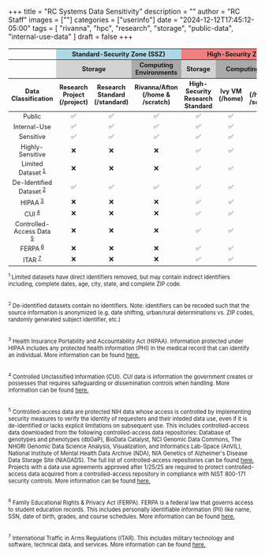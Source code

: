 +++
title = "RC Systems Data Sensitivity"
description = ""
author = "RC Staff"
images = [""]
categories = ["userinfo"]
date = "2024-12-12T17:45:12-05:00"
tags = [
    "rivanna",
    "hpc",
    "research",
    "storage",
    "public-data",
    "internal-use-data"
]
draft = false
+++

<style>
  table tbody td {
    text-align: center;
    vertical-align: middle; 
  }
</style>

<!-- Version w/out Rio -->
<!-- <table class="table table-sm table-striped" style="font-size:90%; margin-top: 1rem;">
  <thead class="thead-dark">
    <tr>
        <th></th>
      <th colspan="3" style="text-align:center; background-color:lightblue;">Standard-Security Zone (SSZ)</th>
      <th colspan="3" style="text-align:center; background-color:lightcoral;">High-Security Zone (HSZ)</th>
    </tr>
    <tr>
        <th></th>
        <th colspan="2" style="text-align:center; vertical-align:middle; background-color:lightgray; align-items: center;">Storage</th>
        <th colspan="1" style="text-align:center; vertical-align:middle; background-color:darkgray;">Computing Environments</th>
        <th colspan="1" style="text-align:center; vertical-align:middle; background-color:lightgray; align-items: center;">Storage</th>
        <th colspan="2" style="text-align:center; vertical-align:middle; background-color:darkgray;">Computing Environments</th>
    </tr>
    <tr>
      <th style="width:16%;">Data Classification</th>
      <th style="width:12%;">Research Project (/project)</th>
      <th style="width:12%;">Research Standard (/standard)</th>
      <th style="width:12%;">Rivanna/Afton (/home &amp; /scratch)</th>
      <th style="width:12%;">High-Security Research Standard </th>
      <th style="width:12%;">Ivy VM (/home)</th>
      <th style="width:12%;">ACCORD</th>
    </tr>
  </thead>
  <tbody>
    <tr>
      <td>Public</td>
      <td>✅</td>
      <td>✅</td>
      <td>✅</td>
      <td>✅</td>
      <td>✅</td>
      <td>✅</td>
    </tr>
    <tr>
      <td>Internal-Use</td>
      <td>✅</td>
      <td>✅</td>
      <td>✅</td>
      <td>✅</td>
      <td>✅</td>
      <td>✅</td>
    </tr>
    <tr>
      <td>Sensitive</td>
      <td>✅</td>
      <td>✅</td>
      <td>✅</td>
      <td>✅</td> 
      <td>✅</td>
      <td>✅</td>
    </tr>
    <tr>
      <td>Highly-Sensitive</td>
      <td>❌</td>
      <td>❌</td>
      <td>❌</td>
      <td>✅</td>
      <td>✅</td>
      <td>❌</td>
    </tr>
    <tr>
      <td>Limited Dataset<sup> <a href="#footnote1"> 1 </a> </sup></td>
      <td>❌</td>
      <td>❌</td>
      <td>❌</td>
      <td>✅</td>
      <td>✅</td>
      <td>❌</td>
    </tr>
    <tr>
      <td>De-Identified Dataset<sup> <a href="#footnote2"> 2 </a> </sup></td>
      <td>✅</td>
      <td>✅</td>
      <td>✅</td>
      <td>✅</td>
      <td>✅</td>
      <td>✅</td>
    </tr>
    <tr>
      <td>HIPAA<sup> <a href="#footnote3"> 3 </a> </sup></td>
      <td>❌</td>
      <td>❌</td>
      <td>❌</td>
      <td>✅</td>
      <td>✅</td>
      <td>❌</td>
    </tr>
    <tr>
      <td>CUI<sup> <a href="#footnote4"> 4 </a> </sup></td>
      <td>❌</td>
      <td>❌</td>
      <td>❌</td>
      <td>✅</td>
      <td>✅</td>
      <td>❌</td>
    </tr>
    <tr>
      <td>Controlled-Access Data <sup> <a href="#footnote5"> 5 </a> </sup> </td>
      <td>❌</td>
      <td>❌</td>
      <td>❌</td>
      <td>✅</td>
      <td>✅</td>
      <td>❌</td>
    </tr>
    <tr>
      <td>FERPA<sup> <a href="#footnote5"> 6 </a> </sup></td>
      <td>❌</td>
      <td>❌</td>
      <td>❌</td>
      <td>✅</td>
      <td>✅</td>
      <td>✅</td>
    </tr>
    <tr>
      <td>ITAR<sup> <a href="#footnote6"> 7 </a> </sup></td>
      <td>❌</td>
      <td>❌</td>
      <td>❌</td>
      <td>✅</td>
      <td>✅</td>
      <td>❌</td>
    </tr>
  </tbody>
</table> -->

<!-- Version w/ Rio -->
<table class="table table-sm table-striped" style="font-size:90%; margin-top: 1rem;">
  <thead class="thead-dark">
    <tr>
        <th></th>
      <th colspan="3" style="text-align:center; background-color:lightblue;">Standard-Security Zone (SSZ)</th>
      <th colspan="4" style="text-align:center; background-color:lightcoral;">High-Security Zone (HSZ)</th>
    </tr>
    <tr>
        <th></th>
        <th colspan="2" style="text-align:center; vertical-align:middle; background-color:lightgray; align-items: center;">Storage</th>
        <th colspan="1" style="text-align:center; vertical-align:middle; background-color:darkgray;">Computing Environments</th>
        <th colspan="1" style="text-align:center; vertical-align:middle; background-color:lightgray; align-items: center;">Storage</th>
        <th colspan="3" style="text-align:center; vertical-align:middle; background-color:darkgray;">Computing Environments</th>
    </tr>
    <tr>
      <th style="width:16%;">Data Classification</th>
      <th style="width:12%;">Research Project (/project)</th>
      <th style="width:12%;">Research Standard (/standard)</th>
      <th style="width:12%;">Rivanna/Afton (/home &amp; /scratch)</th>
      <th style="width:12%;">High-Security Research Standard </th>
      <th style="width:12%;">Ivy VM (/home)</th>
      <th style="width:12%;">Rio (/home &amp; /scratch)</th>
      <th style="width:12%;">ACCORD</th>
    </tr>
  </thead>
  <tbody>
    <tr>
      <td>Public</td>
      <td>✅</td>
      <td>✅</td>
      <td>✅</td>
      <td>✅</td>
      <td>✅</td>
      <td>✅</td>
      <td>✅</td>
    </tr>
    <tr>
      <td>Internal-Use</td>
      <td>✅</td>
      <td>✅</td>
      <td>✅</td>
      <td>✅</td>
      <td>✅</td>
      <td>✅</td>
      <td>✅</td>
    </tr>
    <tr>
      <td>Sensitive</td>
      <td>✅</td>
      <td>✅</td>
      <td>✅</td>
      <td>✅</td> 
      <td>✅</td>
      <td>✅</td>
      <td>✅</td>
    </tr>
    <tr>
      <td>Highly-Sensitive</td>
      <td>❌</td>
      <td>❌</td>
      <td>❌</td>
      <td>✅</td>
      <td>✅</td>
      <td>✅</td>
      <td>❌</td>
    </tr>
    <tr>
      <td>Limited Dataset<sup> <a href="#footnote1"> 1 </a> </sup></td>
      <td>❌</td>
      <td>❌</td>
      <td>❌</td>
      <td>✅</td>
      <td>✅</td>
      <td>✅</td>
      <td>❌</td>
    </tr>
    <tr>
      <td>De-Identified Dataset<sup> <a href="#footnote2"> 2 </a> </sup></td>
      <td>✅</td>
      <td>✅</td>
      <td>✅</td>
      <td>✅</td>
      <td>✅</td>
      <td>✅</td>
      <td>✅</td>
    </tr>
    <tr>
      <td>HIPAA<sup> <a href="#footnote3"> 3 </a> </sup></td>
      <td>❌</td>
      <td>❌</td>
      <td>❌</td>
      <td>✅</td>
      <td>✅</td>
      <td>✅</td>
      <td>❌</td>
    </tr>
    <tr>
      <td>CUI<sup> <a href="#footnote4"> 4 </a> </sup></td>
      <td>❌</td>
      <td>❌</td>
      <td>❌</td>
      <td>✅</td>
      <td>✅</td>
      <td>❌</td>
      <td>❌</td>
    </tr>
    <tr>
      <td>Controlled-Access Data <sup> <a href="#footnote5"> 5 </a> </sup> </td>
      <td>❌</td>
      <td>❌</td>
      <td>❌</td>
      <td>✅</td>
      <td>✅</td>
      <td>✅</td>
      <td>❌</td>
    </tr>
    <tr>
      <td>FERPA<sup> <a href="#footnote5"> 6 </a> </sup></td>
      <td>❌</td>
      <td>❌</td>
      <td>❌</td>
      <td>✅</td>
      <td>✅</td>
      <td>✅</td>
      <td>✅</td>   
    </tr>
    <tr>
      <td>ITAR<sup> <a href="#footnote6"> 7 </a> </sup></td>
      <td>❌</td>
      <td>❌</td>
      <td>❌</td>
      <td>✅</td>
      <td>✅</td>
      <td>✅</td>
      <td>❌</td>
    </tr>
  </tbody>
</table>

<style>
        .footnote {
            display: block;
            margin-bottom: 10px;
            font-size: 80%;
        }
</style>

<p style="font-size:80%;">
    <footer id="footnote1" class="footnote"> <sup>1</sup> Limited datasets have direct identifiers removed, but may contain indirect identifiers including, complete dates, age, city, state, and complete ZIP code.  </footer> <br>
    <footer id="footnote2" class="footnote"> <sup>2</sup> De-identified datasets contain no identifiers. Note: identifiers can be recoded such that the source information is anonymized (e.g. date shifting, urban/rural determinations vs. ZIP codes, randomly generated subject identifier, etc.) </footer> <br>
    <footer id="footnote3" class="footnote"> <sup>3</sup> Health Insurance Portability and Accountability Act (HIPAA). Information protected under HIPAA includes any protected health information (PHI) in the medical record that can identify an individual. More information can be found <a href="https://hrpp.research.virginia.edu/teams/irb-hsr/researcher-guide-irb-hsr/protected-health-information-hipaa-regulations-and-research" target="_blank">here.</a> </footer> <br>
    <footer id="footnote4" class="footnote"> <sup>4</sup> Controlled Unclassified Information (CUI). CUI data is information the government creates or possesses that requires safeguarding or dissemination controls when handling. More information can be found <a href="https://security.research.virginia.edu/research-data-security-compliance/controlled-unclassified-information" target="_blank"> here. </a> </footer> <br>
    <footer id="footnote5" class="footnote"> <sup>5</sup> Controlled-access data are protected NIH data whose access is controlled by implementing security measures to verify the identity of requesters and their inteded data use, even if it is de-identified or lacks explicit limitations on subsequent use. This includes controlled-access data downloaded from the following controlled-access data repositories: Database of genotypes and phenotypes (dbGaP), BioData Catalyst, NCI Genomic Data Commons, ‌‌The NHGRI Genomic Data Science Analysis, Visualization, and Informatics Lab-Space (AnVIL), National Institute of Mental Health Data Archive (NDA), NIA Genetics of Alzheimer's Disease Data Storage Site (NIAGADS). The full list of controlled-access repositories can be found <a href="https://sharing.nih.gov/accessing-data/NIH-security-best-practices" target="_blank"> here. </a> 
    <br>
    Projects with a data use agreements approved after 1/25/25 are required to protect controlled-access data acquired from a controlled-access repository in compliance with NIST 800-171 security controls. More information can be found <a href="https://sharing.nih.gov/sites/default/files/flmngr/NIH-Security-BPs-for-Users-of-Controlled-Access-Data.pdf" target="_blank"> here. </a> </footer> <br>
    <footer id="footnote6" class="footnote"> <sup>6</sup> Family Educational Rights & Privacy Act (FERPA). FERPA is a federal law that governs access to student education records. This includes personally identifiable information (PII) like name, SSN, date of birth, grades, and course schedules. More information can be found <a href="https://uvapolicy.virginia.edu/policy/STU-002" target="_blank"> here. </a> </footer> <br>
    <footer id="footnote7" class="footnote"> <sup>7</sup> International Traffic in Arms Regulations (ITAR). This includes military technology and software, technical data, and services. More information can be found <a href="https://security.research.virginia.edu/export-controls/export-controls-regulations" target="_blank"> here. </a> </footer> <br>
</p>
